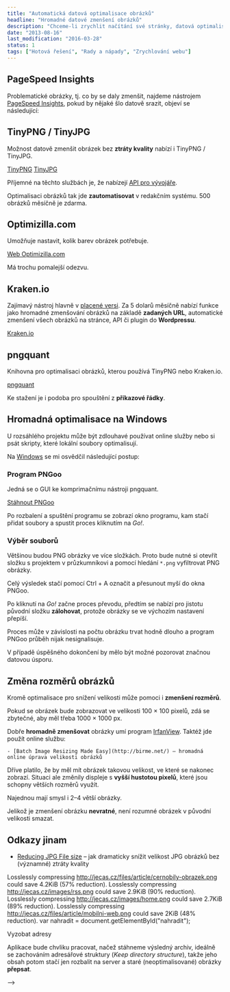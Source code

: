 ```yaml
---
title: "Automatická datová optimalisace obrázků"
headline: "Hromadné datové zmenšení obrázků"
description: "Chceme-li zrychlit načítání své stránky, datová optimalisace obrázků může pomoci."
date: "2013-08-16"
last_modification: "2016-03-28"
status: 1
tags: ["Hotová řešení", "Rady a nápady", "Zrychlování webu"]
---
```


## PageSpeed Insights

Problematické obrázky, tj. co by se daly zmenšit, najdeme nástrojem [PageSpeed Insights](http://developers.google.com/speed/pagespeed/insights/), pokud by nějaké šlo datově srazit, objeví se následující:

## TinyPNG / TinyJPG

Možnost datově zmenšit obrázek bez **ztráty kvality** nabízí i TinyPNG / TinyJPG.

  [TinyPNG](https://tinypng.com/)
  [TinyJPG](https://tinyjpg.com/)

Příjemné na těchto službách je, že nabízejí [API pro vývojáře](https://tinypng.com/developers).

Optimalisaci obrázků tak jde **zautomatisovat** v redakčním systému. 500 obrázků měsíčně je zdarma.

## Optimizilla.com

Umožňuje nastavit, kolik barev obrázek potřebuje.

[Web Optimizilla.com](http://optimizilla.com)

Má trochu pomalejší odezvu.

## Kraken.io

Zajímavý nástroj hlavně v [placené versi](https://kraken.io/pro). Za 5 dolarů měsíčně nabízí funkce jako hromadné zmenšování obrázků na základě **zadaných URL**, automatické zmenšení všech obrázků na stránce, API či plugin do **Wordpressu**.

[Kraken.io](https://kraken.io/web-interface)

## pngquant

Knihovna pro optimalisaci obrázků, kterou používá TinyPNG nebo Kraken.io.

[pngquant](http://pngquant.org/)

Ke stažení je i podoba pro spouštění z **příkazové řádky**.

## Hromadná optimalisace na Windows

U rozsáhlého projektu může být zdlouhavé používat online služby nebo si psát skripty, které lokální soubory optimalisují.

Na [Windows](/windows) se mi osvědčil následující postup:

### Program PNGoo

Jedná se o GUI ke komprimačnímu nástroji pngquant.

[Stáhnout PNGoo](https://pngquant.org/PNGoo.0.1.1.zip)

Po rozbalení a spuštění programu se zobrazí okno programu, kam stačí přidat soubory a spustit proces kliknutím na *Go!*.

### Výběr souborů

Většinou budou PNG obrázky ve více složkách. Proto bude nutné si otevřít složku s projektem v průzkumníkovi a pomocí hledání `*.png` vyfiltrovat PNG obrázky.

Celý výsledek stačí pomocí Ctrl + A označit a přesunout myší do okna PNGoo.

Po kliknutí na *Go!* začne proces převodu, předtím se nabízí pro jistotu původní složku **zálohovat**, protože obrázky se ve výchozím nastavení přepíší.

Proces může v závislosti na počtu obrázku trvat hodně dlouho a program PNGoo průběh nijak nesignalisuje.

V případě úspěšného dokončení by mělo být možné pozorovat značnou datovou úsporu.

## Změna rozměrů obrázků

Kromě optimalisace pro snížení velikosti může pomoci i **zmenšení rozměrů**.

Pokud se obrázek bude zobrazovat ve velikosti 100 × 100 pixelů, zdá se zbytečné, aby měl třeba 1000 × 1000 px.

Dobře **hromadně zmenšovat** obrázky umí program [IrfanView](/windows-programy#irfan-view). Taktéž jde použít online službu:

    - [Batch Image Resizing Made Easy](http://birme.net/) – hromadná online úprava velikosti obrázků

Dříve platilo, že by měl mít obrázek takovou velikost, ve které se nakonec zobrazí. Situaci ale změnily displeje s **vyšší hustotou pixelů**, které jsou schopny větších rozměrů využít.

Najednou mají smysl i 2–4 větší obrázky.

Jelikož je zmenšení obrázku **nevratné**, není rozumné obrázek v původní velikosti smazat.

## Odkazy jinam

  - [Reducing JPG File size](https://medium.com/@duhroach/reducing-jpg-file-size-e5b27df3257c#.tkric6ffg) – jak dramaticky snížit velikost JPG obrázků bez (významné) ztráty kvality

Losslessly compressing http://jecas.cz/files/article/cernobily-obrazek.png could save 4.2KiB (57% reduction).
Losslessly compressing http://jecas.cz/images/rss.png could save 2.9KiB (90% reduction).
Losslessly compressing http://jecas.cz/images/home.png could save 2.7KiB (89% reduction).
Losslessly compressing http://jecas.cz/files/article/mobilni-web.png could save 2KiB (48% reduction).
var nahradit = document.getElementById("nahradit");

  Vyzobat adresy

Aplikace bude chvliku pracovat, načež stáhneme výsledný archiv, ideálně se zachováním adresářové struktury (*Keep directory structure*), takže jeho obsah potom stačí jen rozbalit na server a staré (neoptimalisované) obrázky **přepsat**.

-->
